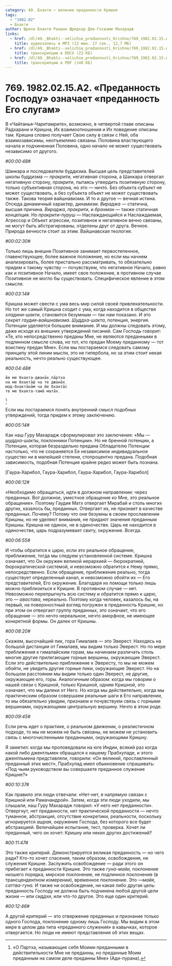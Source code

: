 ```yaml
---
category: 49. Бхакти — величие преданности Кришне
tags:
  - "1982.02"
  - Бхакти
author: Шрила Бхакти Ракшак Шридхар Дев-Госвами Махарадж
links:
  - href: /dl/49._Bhakti--velichie_predannosti_Krishne/769_1982.02.15.A2_SridharMj_Predannost_Gospodu_oznachaet_predannost_Ego_slugam.mp3
    title: аудиозапись в MP3 (13 мин. 17 сек., 12,7 МБ)
  - href: /dl/49._Bhakti--velichie_predannosti_Krishne/769_1982.02.15.A2_SridharMj_Predannost_Gospodu_oznachaet_predannost_Ego_slugam.docx
    title: транскрипцию в DOCX (23 КБ)
  - href: /dl/49._Bhakti--velichie_predannosti_Krishne/769_1982.02.15.A2_SridharMj_Predannost_Gospodu_oznachaet_predannost_Ego_slugam.pdf
    title: транскрипцию в PDF (148 КБ)
---
```


# 769. 1982.02.15.A2. «Преданность Господу» означает «преданность Его слугам»

В «Чайтанья-Чаритамрите», возможно, в четвертой главе описаны Радхарани и Кришна, Их взаимоотношения и Их поведение описаны там. Кришна словно получает Свою силу в связи с Ней, оба взаимозависимы, неотъемлемо связаны. Половина властвующего начала и подчиненная Половина, одно начало не может существовать независимо от другого.

*#00:00:48#*

Шанкара и последователи буддизма. Высшая цель представителей школы буддизма — *пракрити,* негативная сторона, а Шанкара отвергал негативную сторону, *пракрити*, пытаясь утвердить позитивную сторону, только субъективная сторона, но это — ничто. Без объекта субъект не может существовать, а без субъекта объект не может существовать также. Такова теория вайшнавизма. И то и другое — вечная истина. Отсюда динамичный характер, динамизм. *Вираджа* — статична, высшая причина. *Вираджа*, *пракрити*, и *брахман* — также статичная концепция. Но *пракрити-пуруш* — Наслаждающийся и Наслаждаемая, Агрессор и Объект агрессии, позитивное и негативное вечно связаны, не могут быть абстрагированы, отделены друг от друга. Вечное. Природа вечности стоит за этим. Вайшнавская теология.

*#00:02:30#*

Только лишь внешне Позитивное занимает первостепенное, главенствующее, более важное положение, но если мы начнем анализировать, более пристально рассматривать, то обязательно придем к такому чувству — почувствуем, что негативное Начало, равно как и позитивное Начало, имеет свое положение, в противном случае Позитивное не могло бы существовать. Специфическое явление в этом смысле.

*#00:03:14#*

Кришна может свести с ума весь мир силой своей привлекательности. Но тот же самый Кришна сходит с ума, когда находится в обществе *хладини-шакти*, становится безумным — так нам показано. И это секрет *гаудия-вайшнавизма*. *Шуддха-шакта*, потенция, энергия. Потенции уделяется большее внимание. И мы должны следовать этому, даже исходя из внешних утверждений писаний. Сам Господь говорит: «Те, кто непосредственно преданы Мне, не являются преданными в подлинном смысле слова, но тот, кто предан Моему преданному — тот воистину предан Мне». Если мы постараемся следовать самому принципу этой линии мысли, это не гипербола, но за этим стоит некая реальность, нечто реально существующее.

*#00:04:48#*

    йе ме бхакта-джанāх̣ пāртха
    на ме бхактāш́ ча те джанāх̣
    мад-бхактāнāм̇ ча йе бхактāс
    те ме бхакта-тамā матāх̣
[^_ftn1]

Если мы постараемся понять внутренний смысл подобных утверждений, тогда придем к этому заключению.

*#00:05:14#*

Как наш Гуру Махарадж сформулировал это заключение: «Мы — *шуддха-шакты*, поклонники Потенции». Но не бренной потенции, а Потенции, которая безраздельно предана Обладателю Потенции настолько, что не сохраняется Ее независимое индивидуальное существо ни в малейшей степени, стопроцентно предана. Подобная зависимость, подобная Потенция крайне редко может быть познана.

[Гаура-Харибол, Гаура-Харибол, Гаура-Харибол, Гаура-Харибол]

*#00:06:12#*

«Необходимо обращаться, идти в должном направлении: через преданных. Вот должное, уместное обращение ко Мне, это реальное обращение». Поэтому Гаудия Матх отвергает Мирабай и столь многих других, казалось бы, преданных. Отвергает их, не признает в качестве преданных. Почему? Потому что они безумны в своем прославлении Кришны, но не уделяют внимания, не придают значения преданным Кришны. Кришна не одинок, не в одиночестве. Царь не находится в одиночестве, царь подразумевает свиту, окружение. Всегда.

*#00:06:55#*

И чтобы обратится к царю, если это реальное обращение, приближение, тогда мы следуем установленной системе. Кришна означает, что Он окружен великой иерархией — бюрократией, бюрократической системой, и невозможно обратится к Нему прямо, непосредственно. Если обращение, приближение реально, тогда существует определенный канал, и невозможно обойти их — Его представителей, Его окружение. Благодаря их помощи только лишь можно приблизиться к Кришне. В противном случае — нет. Невозможно перепрыгнуть всю систему и обратится прямо к царю, это — *авастава,* нереально. Поэтому когда человек, казалось бы, на первый, на поверхностный взгляд погружен в преданность Кришне, но при этом он отвергает группу преданных, это означает, что его обращение — это нечто нереальное, нечто аморфное, не имеющее конкретной формы. Он далек от Кришны.

*#00:08:20#*

Скажем, высочайший пик, гора Гималаев — это Эверест. Находясь на большой дистанции от Гималаев, мы видим только Эверест. Но по мере приближения к гималайским горам, мы начинаем различать столь многие другие прилегающие горные вершины, окружающие Эверест. Если это действительно приближение к Эвересту, то мы не можем обойти, не увидеть другие горные пики, окружающие Эверест. Но на большом расстоянии мы видим только один Эверест, не другие, окружающие его, горы. Аналогичным образом: когда мы говорим о нашей связи с Кришной, только Кришной, одним Кришной, это означает, что мы далеки от Него. Но когда мы действительно, когда мы практическим образом совершаем реальные шаги в Его направлении, то мы обязательно увидим, признаем и почувствуем связь с горными вершинами, окружающими центральную вершину. Нечто в этом роде.

*#00:09:45#*

Если речь идет о практике, о реальном движении, о реалистичном подходе, то мы не можем не быть связаны, не можем не установить связь с многочисленными преданными, окружающими Кришну.

Я заметил: когда мы проповедовали на юге Индии, всякий раз когда какой либо джентльмен обращался к нашему Прабхупаде, и этого джентльмена представляли, говорили: «Он великий, прославленный преданный этих мест», Прабхупад имел обыкновение спрашивать: «Под чьим руководством вы совершаете преданное служение Кришне?»

*#00:10:37#*

Как правило эти люди отвечали: «Нет-нет, я напрямую связан с Кришной или Рамачандрой». Затем, когда эти люди уходили, мы слышали, наш Гуру Махарадж говорил: «У него нет преданности». Отвергнут, нет преданности, нет практической преданности — нечто туманное, абстракция, отсутствие конкретики, реальности, поскольку игнорируется *ашрая*, окружение Господа, без которого все будет абстракцией. Величайшее испытание, тест, проверка. Хочет ли преданный, чего он хочет: Кришну или неких других достижений?

*#00:11:47#*

Это также критерий. Демонстрируется великая преданность — но чего ради? Кто-то хочет спасения, таким образом, освобождения, не служения Кришне. Заслужить освобождение — ради этого он прибегает к преданности Кришне. Это также *гуна-майи,* поклонение низшего порядка, мирское поклонение, не подлинное поклонение (в трансцендентном измерении), временное поклонение. Это —*майя*, *саттва-гуна.* И также ни освобождение, ни какая либо другая цель: преданность Господу не должна быть подчинена любой другой цели жизни — или *сиддхи*, или что-то другое. Это еще один критерий.

*#00:12:46#*

А другой критерий — это отвержение преданных и признание только одного Господа, поклонение одному лишь Господу. Мы видим в этом мире в целом два типа «преданного служения» в кавычках, которое отвергается. Но люди не имеют представления об этих вещах.



[^_ftn1]: «О Партха, называющие себя Моими преданными в действительности Мне не преданны, но преданные Моим преданным на самом деле преданны Мне» (Ади-пурана).

